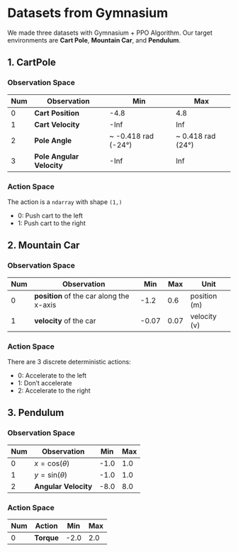 # Datasets from Gymnasium

We made three datasets with Gymnasium + PPO Algorithm.
Our target environments are **Cart Pole**, **Mountain Car**, and **Pendulum**. 
## 1. CartPole
### Observation Space

| Num   | Observation              | Min                    | Max                  |
|-------|--------------------------|------------------------|----------------------|
|   0   |   **Cart Position**      |   -4.8                 |   4.8                |
|   1   |   **Cart Velocity**      |   -Inf                 |   Inf                | 
|   2   |   **Pole Angle**         |   ~ -0.418 rad (-24°)  |   ~ 0.418 rad (24°)  |
|   3   | **Pole Angular Velocity**|   -Inf                 |   Inf                |

### Action Space
The action is a `ndarray` with shape `(1,)`
- 0: Push cart to the left
- 1: Push cart to the right


## 2. Mountain Car
### Observation Space
| Num | Observation                              | Min   | Max  | Unit         |
|-----|------------------------------------------|-------|------|--------------|
| 0   | **position** of the car along the x-axis | -1.2  | 0.6  | position (m) |
| 1   | **velocity** of the car                  | -0.07 | 0.07 | velocity (v) |
### Action Space
There are 3 discrete deterministic actions:

- 0: Accelerate to the left
- 1: Don’t accelerate
- 2: Accelerate to the right

## 3. Pendulum
### Observation Space
| Num | Observation                | Min  | Max |
|-----|----------------------------|------|-----|
| 0   | $x = \mathrm{cos}(\theta)$ | -1.0 | 1.0 |
| 1   | $y = \mathrm{sin}(\theta)$ | -1.0 | 1.0 |
| 2   | **Angular Velocity**       | -8.0 | 8.0 |

### Action Space
| Num | Action     | Min  | Max |
|-----|------------|------|-----|
| 0   | **Torque** | -2.0 | 2.0 |